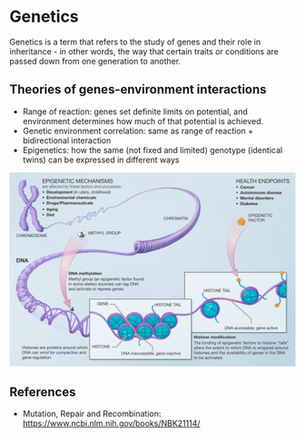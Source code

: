 # Genetics

Genetics is a term that refers to the study of genes and their role in inheritance - in other words, the way that certain traits or conditions are passed down from one generation to another.

## Theories of genes-environment interactions 

- Range of reaction: genes set definite limits on potential, and environment determines how much of that potential is achieved.
- Genetic environment correlation: same as range of reaction + bidirectional interaction
- Epigenetics: how the same (not fixed and limited) genotype (identical twins) can be expressed in different ways

![img.png](epigenetic-01.png)


## References

- Mutation, Repair and Recombination: https://www.ncbi.nlm.nih.gov/books/NBK21114/